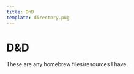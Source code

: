 ```yaml
---
title: DnD
template: directory.pug
---
```


# D&amp;D
<!--{#top.center}-->

These are any homebrew files/resources I have.
